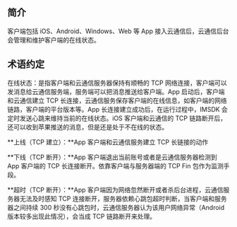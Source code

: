 ## 简介

客户端包括 iOS、Android、Windows、Web 等 App 接入云通信后，云通信后台会管理和维护客户端的在线状态。

## 术语约定

在线状态：是指客户端和云通信服务器保持有顺畅的 TCP 网络连接，客户端可以发消息给云通信服务端，服务端可以把消息推送给客户端。App 启动后，客户端和云通信建立 TCP 长连接，云通信服务保存客户端的在线信息，如客户端的网络链路，客户端的平台版本等。App 长连接建立成功后，在运行过程中，IMSDK 会定时发送心跳来维持当前的在线状态。iOS 客户端和云通信的 TCP 链路断开后，还可以收到苹果推送的消息，但是还是处于不在线的状态。

**上线（TCP 建立）：**App 客户端和云通信服务建立 TCP 长链接的动作

**下线（TCP 断开）：**App 客户端退出当前账号或者是云通信服务器检测到 App 客户端的 TCP 长连接断开。依靠客户端与服务器端的 TCP Fin 包作为监测手段。

**超时（TCP 断开）：**App 客户端因为网络忽然断开或者杀后台进程，云通信服务器无法及时感知 TCP 连接断开，服务器依赖心跳包超时判断，当客户端和服务器之间持续 300 秒没有心跳包时，云通信服务器认为该用户网络异常（Android 版本较多出现此情况），会当成 TCP 链路断开来处理。